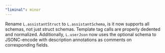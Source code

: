 ```yaml
---
"liminal": minor
---
```


Rename `L.assistantStruct` to `L.assistantSchema`, is it now supports all schemas, not just struct schemas. Template tag calls are properly dedented and normalized. Additionally, `L.userJson` now uses the optional schema to JSONC-encode with description annotations as comments on corresponding fields.
